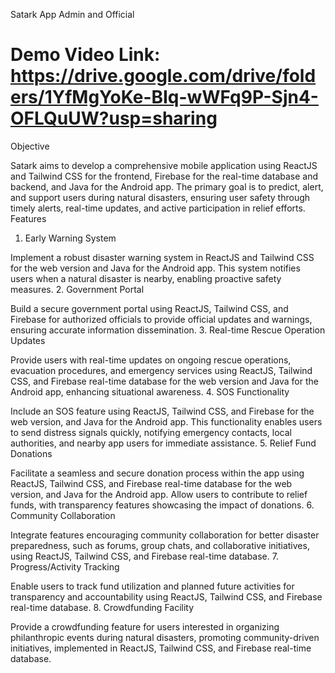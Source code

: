 Satark App
Admin and Official
# Demo Video Link: https://drive.google.com/drive/folders/1YfMgYoKe-BIq-wWFq9P-Sjn4-OFLQuUW?usp=sharing

Objective

Satark aims to develop a comprehensive mobile application using ReactJS and Tailwind CSS for the frontend, Firebase for the real-time database and backend, and Java for the Android app. The primary goal is to predict, alert, and support users during natural disasters, ensuring user safety through timely alerts, real-time updates, and active participation in relief efforts.
Features
1. Early Warning System

Implement a robust disaster warning system in ReactJS and Tailwind CSS for the web version and Java for the Android app. This system notifies users when a natural disaster is nearby, enabling proactive safety measures.
2. Government Portal

Build a secure government portal using ReactJS, Tailwind CSS, and Firebase for authorized officials to provide official updates and warnings, ensuring accurate information dissemination.
3. Real-time Rescue Operation Updates

Provide users with real-time updates on ongoing rescue operations, evacuation procedures, and emergency services using ReactJS, Tailwind CSS, and Firebase real-time database for the web version and Java for the Android app, enhancing situational awareness.
4. SOS Functionality

Include an SOS feature using ReactJS, Tailwind CSS, and Firebase for the web version, and Java for the Android app. This functionality enables users to send distress signals quickly, notifying emergency contacts, local authorities, and nearby app users for immediate assistance.
5. Relief Fund Donations

Facilitate a seamless and secure donation process within the app using ReactJS, Tailwind CSS, and Firebase real-time database for the web version, and Java for the Android app. Allow users to contribute to relief funds, with transparency features showcasing the impact of donations.
6. Community Collaboration

Integrate features encouraging community collaboration for better disaster preparedness, such as forums, group chats, and collaborative initiatives, using ReactJS, Tailwind CSS, and Firebase real-time database.
7. Progress/Activity Tracking

Enable users to track fund utilization and planned future activities for transparency and accountability using ReactJS, Tailwind CSS, and Firebase real-time database.
8. Crowdfunding Facility

Provide a crowdfunding feature for users interested in organizing philanthropic events during natural disasters, promoting community-driven initiatives, implemented in ReactJS, Tailwind CSS, and Firebase real-time database.
